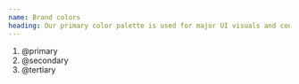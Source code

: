 ```yaml
---
name: Brand colors
heading: Our primary color palette is used for major UI visuals and controls
---
```


<ol class="swatches">
	<li class="swatch -primary">@primary</li>
	<li class="swatch -secondary">@secondary</li>
	<li class="swatch -tertiary">@tertiary</li>
</ol>